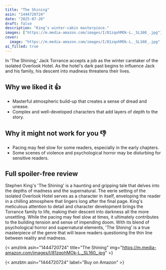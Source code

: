 ```yaml
---
title: "The Shining"
asin: "1444720724"
date: "2025-07-20"
draft: false
description: "King’s winter-cabin masterpiece."
images: ["https://m.media-amazon.com/images/I/81zqohMOk-L._SL160_.jpg"]
cover:
  image: "https://m.media-amazon.com/images/I/81zqohMOk-L._SL160_.jpg"
ai_filled: true
---
```


In 'The Shining,' Jack Torrance accepts a job as the winter caretaker of the
isolated Overlook Hotel. As the hotel's dark past begins to influence Jack and
his family, his descent into madness threatens their lives.

## Why we liked it 👍
- Masterful atmospheric build-up that creates a sense of dread and unease.
- Complex and well-developed characters that add layers of depth to the story.

## Why it might not work for you 👎
- Pacing may feel slow for some readers, especially in the early chapters.
- Some scenes of violence and psychological horror may be disturbing for sensitive readers.

## Full spoiler-free review
Stephen King's 'The Shining' is a haunting and gripping tale that delves into
the depths of madness and the supernatural. The eerie setting of the isolated
Overlook Hotel serves as a character in itself, enveloping the reader in a
chilling atmosphere that lingers long after the final page. King's meticulous
attention to detail and character development brings the Torrance family to
life, making their descent into darkness all the more unsettling. While the
pacing may feel slow at times, it ultimately contributes to the building tension
and sense of impending doom. With its blend of psychological horror and
supernatural elements, 'The Shining' is a true masterpiece of the genre that
will leave readers questioning the thin line between reality and madness.

{< amzlink asin="1444720724" title="The Shining" img="https://m.media-amazon.com/images/I/81zqohMOk-L._SL160_.jpg" >}

{< amzbtn asin="1444720724" label="Buy on Amazon" >}
